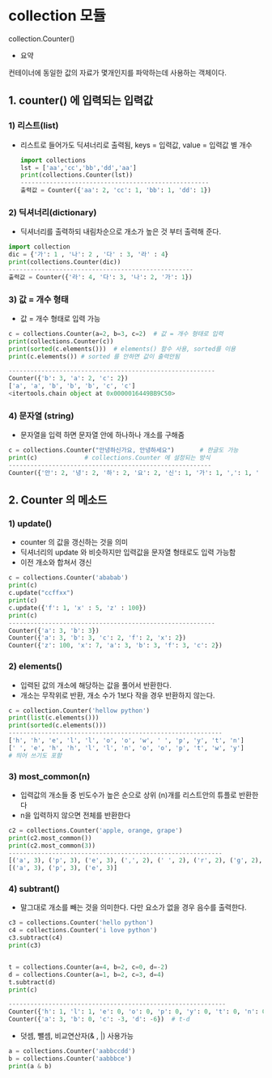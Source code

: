 # collection 모듈

collection.Counter()

- 요약

컨테이너에 동일한 값의 자료가 몇개인지를 파악하는데 사용하는 객체이다.

## 1. counter() 에 입력되는 입력값

### 1) 리스트(list)

- 리스트로 들어가도 딕셔너리로 출력됨, keys = 입력값, value = 입력값 별 개수

  ```python
  import collections
  lst = ['aa','cc','bb','dd','aa']
  print(collections.Counter(lst))
  ----------------------------------------------------
  출력값 = Counter({'aa': 2, 'cc': 1, 'bb': 1, 'dd': 1})
  ```

  

### 2) 딕셔너리(dictionary)

- 딕셔너리를 출력하되 내림차순으로 개소가 높은 것 부터 출력해 준다. 

```python
import collection
dic = {'가': 1 , '나': 2 , '다' : 3, '라' : 4}
print(collections.Counter(dic))
---------------------------------------------------
출력값 = Counter({'라': 4, '다': 3, '나': 2, '가': 1})
```



### 3) 값 = 개수 형태

- 값 = 개수 형태로 입력 가능

```python
c = collections.Counter(a=2, b=3, c=2)  # 값 = 개수 형태로 입력
print(collections.Counter(c))
print(sorted(c.elements()))  # elements() 함수 사용, sorted를 이용
print(c.elements()) # sorted 를 안하면 값이 출력안됨

---------------------------------------------------------
Counter({'b': 3, 'a': 2, 'c': 2})
['a', 'a', 'b', 'b', 'b', 'c', 'c']
<itertools.chain object at 0x0000016449BB9C50>
```



### 4) 문자열 (string)

- 문자열을 입력 하면 문자열 안에 하나하나 개소를 구해줌

```python
c = collections.Counter("안녕하신가요, 안녕하세요")       # 한글도 가능
print(c)             # collections.Counter 에 설정되는 방식  
--------------------------------------------------------
Counter({'안': 2, '녕': 2, '하': 2, '요': 2, '신': 1, '가': 1, ',': 1, ' ': 1, '세': 1})

```



## 2. Counter 의 메소드

### 1) update()

- counter 의 값을 갱신하는 것을 의미
- 딕셔너리의 update 와 비슷하지만 입력값을 문자열 형태로도 입력 가능함
- 이전 개소와 합쳐서 갱신

```python
c = collections.Counter('ababab')
print(c)
c.update("ccffxx")
print(c)
c.update({'f': 1, 'x' : 5, 'z' : 100})
print(c)
---------------------------------------------------------
Counter({'a': 3, 'b': 3})
Counter({'a': 3, 'b': 3, 'c': 2, 'f': 2, 'x': 2})
Counter({'z': 100, 'x': 7, 'a': 3, 'b': 3, 'f': 3, 'c': 2})
```



### 2) elements()

-  입력된 값의 개소에 해당하는 값을 풀어서 반환한다.
-  개소는 무작위로 반환, 개소 수가 1보다 작을 경우 반환하지 않는다.

```python
c = collection.Counter('hellow python')
print(list(c.elements()))
print(sorted(c.elements()))
-----------------------------------------------------------
['h', 'h', 'e', 'l', 'l', 'o', 'o', 'w', ' ', 'p', 'y', 't', 'n']
[' ', 'e', 'h', 'h', 'l', 'l', 'n', 'o', 'o', 'p', 't', 'w', 'y']
# 띄어 쓰기도 포함
```



### 3) most_common(n)

- 입력값의 개소들 중 빈도수가 높은 순으로 상위 (n)개를 리스트안의 튜플로 반환한다
- n을 입력하지 않으면 전체를 반환한다

```python
c2 = collections.Counter('apple, orange, grape')
print(c2.most_common())
print(c2.most_common(3))
-----------------------------------------------------------
[('a', 3), ('p', 3), ('e', 3), (',', 2), (' ', 2), ('r', 2), ('g', 2), ('l', 1), ('o', 1), ('n', 1)]
[('a', 3), ('p', 3), ('e', 3)]
```



### 4) subtrant()

- 말그대로 개소를 빼는 것을 의미한다. 다만 요소가 없을 경우 음수를 출력한다.

```python
c3 = collections.Counter('hello python')
c4 = collections.Counter('i love python')
c3.subtract(c4)
print(c3)


t = collections.Counter(a=4, b=2, c=0, d=-2)
d = collections.Counter(a=1, b=2, c=3, d=4)
t.subtract(d)
print(c)

------------------------------------------------------------
Counter({'h': 1, 'l': 1, 'e': 0, 'o': 0, 'p': 0, 'y': 0, 't': 0, 'n': 0, ' ': -1, 'i': -1, 'v': -1})
Counter({'a': 3, 'b': 0, 'c': -3, 'd': -6})  # t-d
```



- 덧셈, 뺄셈, 비교연산자(& , |) 사용가능

```python
a = collections.Counter('aabbccdd')
b = collections.Counter('aabbbce')
print(a & b)

```

